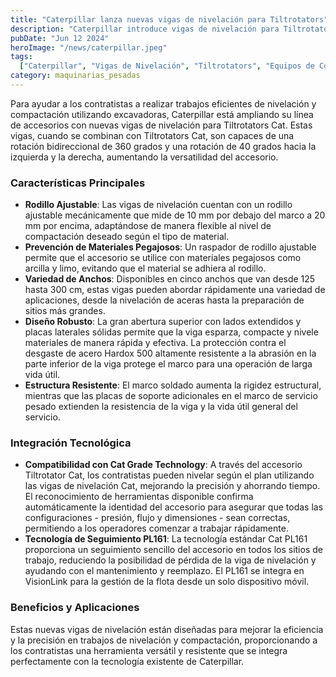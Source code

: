 ```yaml
---
title: "Caterpillar lanza nuevas vigas de nivelación para Tiltrotators"
description: "Caterpillar introduce vigas de nivelación para Tiltrotators Cat, mejorando la eficiencia en trabajos de nivelación y compactación con excavadoras"
pubDate: "Jun 12 2024"
heroImage: "/news/caterpillar.jpeg"
tags:
  ["Caterpillar", "Vigas de Nivelación", "Tiltrotators", "Equipos de Construcción", "Compactación"]
category: maquinarias_pesadas
---
```

Para ayudar a los contratistas a realizar trabajos eficientes de nivelación y compactación utilizando excavadoras, Caterpillar está ampliando su línea de accesorios con nuevas vigas de nivelación para Tiltrotators Cat. Estas vigas, cuando se combinan con Tiltrotators Cat, son capaces de una rotación bidireccional de 360 grados y una rotación de 40 grados hacia la izquierda y la derecha, aumentando la versatilidad del accesorio. 
### Características Principales
- **Rodillo Ajustable**: Las vigas de nivelación cuentan con un rodillo ajustable mecánicamente que mide de 10 mm por debajo del marco a 20 mm por encima, adaptándose de manera flexible al nivel de compactación deseado según el tipo de material. 
- **Prevención de Materiales Pegajosos**: Un raspador de rodillo ajustable permite que el accesorio se utilice con materiales pegajosos como arcilla y limo, evitando que el material se adhiera al rodillo.
- **Variedad de Anchos**: Disponibles en cinco anchos que van desde 125 hasta 300 cm, estas vigas pueden abordar rápidamente una variedad de aplicaciones, desde la nivelación de aceras hasta la preparación de sitios más grandes. 
- **Diseño Robusto**: La gran abertura superior con lados extendidos y placas laterales sólidas permite que la viga esparza, compacte y nivele materiales de manera rápida y efectiva. La protección contra el desgaste de acero Hardox 500 altamente resistente a la abrasión en la parte inferior de la viga protege el marco para una operación de larga vida útil.
- **Estructura Resistente**: El marco soldado aumenta la rigidez estructural, mientras que las placas de soporte adicionales en el marco de servicio pesado extienden la resistencia de la viga y la vida útil general del servicio.
### Integración Tecnológica
- **Compatibilidad con Cat Grade Technology**: A través del accesorio Tiltrotator Cat, los contratistas pueden nivelar según el plan utilizando las vigas de nivelación Cat, mejorando la precisión y ahorrando tiempo. El reconocimiento de herramientas disponible confirma automáticamente la identidad del accesorio para asegurar que todas las configuraciones - presión, flujo y dimensiones - sean correctas, permitiendo a los operadores comenzar a trabajar rápidamente.
- **Tecnología de Seguimiento PL161**: La tecnología estándar Cat PL161 proporciona un seguimiento sencillo del accesorio en todos los sitios de trabajo, reduciendo la posibilidad de pérdida de la viga de nivelación y ayudando con el mantenimiento y reemplazo. El PL161 se integra en VisionLink para la gestión de la flota desde un solo dispositivo móvil.
### Beneficios y Aplicaciones
Estas nuevas vigas de nivelación están diseñadas para mejorar la eficiencia y la precisión en trabajos de nivelación y compactación, proporcionando a los contratistas una herramienta versátil y resistente que se integra perfectamente con la tecnología existente de Caterpillar.